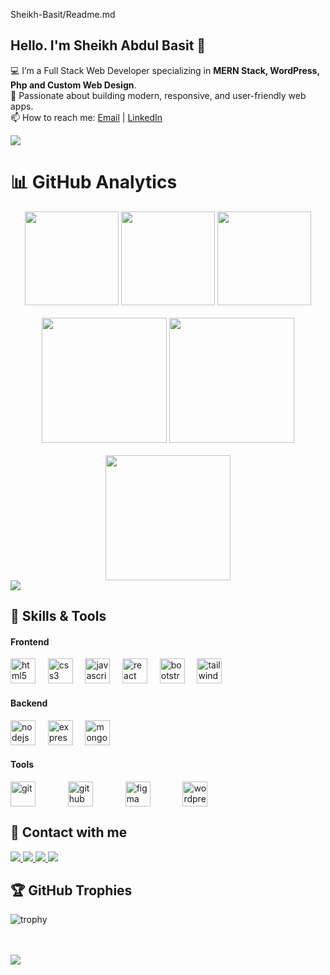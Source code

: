 Sheikh-Basit/Readme.md
## Hello. I'm Sheikh Abdul Basit 👋

💻 I’m a Full Stack Web Developer specializing in **MERN Stack, WordPress, Php and Custom Web Design**.  
🚀 Passionate about building modern, responsive, and user-friendly web apps.    
📫 How to reach me: [Email](mailto:shabdulbasit64@gmail.com) | [LinkedIn](https://www.linkedin.com/in/sheikh-abdul-basit-82b594302/)  

<!-- horizontal line -->
<img src="https://user-images.githubusercontent.com/73097560/115834477-dbab4500-a447-11eb-908a-139a6edaec5c.gif">

# 📊 GitHub Analytics

<div align="center">

  <!-- GitHub Stats + Contributions + Streak -->
  <div>
    <img src="https://github-readme-stats.vercel.app/api?username=Sheikh-Basit&show_icons=true&theme=radical&count_private=true" height="150"/>
    <img src="https://github-profile-summary-cards.vercel.app/api/cards/productive-time?username=Sheikh-Basit&theme=radical" height="150"/>
    <img src="https://streak-stats.demolab.com?user=Sheikh-Basit&theme=radical" height="150"/>
  </div>

  <br/>

  <!-- Languages by Commit & Repo -->
  <div>
    <img src="https://github-profile-summary-cards.vercel.app/api/cards/most-commit-language?username=Sheikh-Basit&theme=radical" height="200"/>
    <img src="https://github-profile-summary-cards.vercel.app/api/cards/repos-per-language?username=Sheikh-Basit&theme=radical" height="200"/>
  </div>

  <br/>

  <!-- Most Used Languages -->
  <div>
    <img src="https://github-readme-stats.vercel.app/api/top-langs/?username=Sheikh-Basit&layout=compact&theme=radical" height="200"/>
    
  </div>
 

</div>

<!-- horizontal line -->
<img src="https://user-images.githubusercontent.com/73097560/115834477-dbab4500-a447-11eb-908a-139a6edaec5c.gif">

## 🚀 Skills & Tools
<!-- Frontend -->
<h4>Frontend</h4>
<p >
  <img src="https://cdn.jsdelivr.net/gh/devicons/devicon/icons/html5/html5-original.svg" height="40" alt="html5" /> &nbsp;&nbsp;&nbsp;
  <img src="https://cdn.jsdelivr.net/gh/devicons/devicon/icons/css3/css3-original.svg" height="40" alt="css3" /> &nbsp;&nbsp;&nbsp;
  <img src="https://cdn.jsdelivr.net/gh/devicons/devicon/icons/javascript/javascript-original.svg" height="40" alt="javascript" /> &nbsp;&nbsp;&nbsp;
  <img src="https://cdn.jsdelivr.net/gh/devicons/devicon/icons/react/react-original.svg" height="40" alt="react" /> &nbsp;&nbsp;&nbsp;
  <img src="https://cdn.jsdelivr.net/gh/devicons/devicon/icons/bootstrap/bootstrap-original.svg" height="40" alt="bootstrap" /> &nbsp;&nbsp;&nbsp;
  <img src="https://cdn.jsdelivr.net/gh/devicons/devicon/icons/tailwindcss/tailwindcss-original.svg" height="40" alt="tailwindcss" /> &nbsp;&nbsp;&nbsp;
</p>

<!-- Backend -->
<h4>Backend</h4>  
<p> 
  <img src="https://cdn.jsdelivr.net/gh/devicons/devicon/icons/nodejs/nodejs-original.svg" height="40" alt="nodejs" /> &nbsp;&nbsp;&nbsp;
  <img src="https://cdn.jsdelivr.net/gh/devicons/devicon/icons/express/express-original.svg" height="40" alt="express" /> &nbsp;&nbsp;&nbsp;
  <img src="https://cdn.jsdelivr.net/gh/devicons/devicon/icons/mongodb/mongodb-original.svg" height="40" alt="mongodb" /> &nbsp;&nbsp;&nbsp;
</p>

<!-- Tools -->
<h4>Tools</h4>  
<p style="display:flex; gap:20px"> 
  <img src="https://cdn.jsdelivr.net/gh/devicons/devicon/icons/git/git-original.svg" height="40" alt="git" /> &nbsp;&nbsp;&nbsp;
  <img src="https://cdn.jsdelivr.net/gh/devicons/devicon/icons/github/github-original.svg" height="40" alt="github" /> &nbsp;&nbsp;&nbsp;
  <img src="https://cdn.jsdelivr.net/gh/devicons/devicon/icons/figma/figma-original.svg" height="40" alt="figma" /> &nbsp;&nbsp;&nbsp;
  <img src="https://cdn.jsdelivr.net/gh/devicons/devicon/icons/wordpress/wordpress-original.svg" height="40" alt="wordpress" /> &nbsp;&nbsp;&nbsp;
</p>


## 💬 Contact with me 

<p align="left">
  <!-- Gmail -->
  <a href="mailto:shabdulbasit64@gmail.com">
    <img src="https://img.shields.io/badge/Gmail-D14836?style=for-the-badge&logo=gmail&logoColor=white" />
  </a>

  <!-- WhatsApp -->
  <a href="https://wa.me/+923135739864">
    <img src="https://img.shields.io/badge/WhatsApp-25D366?style=for-the-badge&logo=whatsapp&logoColor=white" />
  </a>

  <!-- Instagram -->
  <a href="https://instagram.com/yourusername">
    <img src="https://img.shields.io/badge/Instagram-E4405F?style=for-the-badge&logo=instagram&logoColor=white" />
  </a>

  <!-- LinkedIn -->
  <a href="https://www.linkedin.com/in/sheikh-abdul-basit-82b594302/">
    <img src="https://img.shields.io/badge/LinkedIn-0077B5?style=for-the-badge&logo=linkedin&logoColor=white" />
  </a>
</p>


## 🏆 GitHub Trophies
![trophy](https://github-profile-trophy.vercel.app/?username=Sheikh-Basit&theme=radical&no-frame=true&no-bg=true&margin-w=10)

<br>
<br>

<!-- horizontal line -->
<img src="https://user-images.githubusercontent.com/73097560/115834477-dbab4500-a447-11eb-908a-139a6edaec5c.gif">


